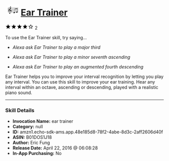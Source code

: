 # &nbsp;<img src="skill_icon" alt="Ear Trainer icon" width="36"> [Ear Trainer](http://alexa.amazon.com/#skills/amzn1.echo-sdk-ams.app.48e185d8-78f2-4abe-8d3c-2aff2606d40f)
![4 stars](../../images/ic_star_black_18dp_1x.png)![4 stars](../../images/ic_star_black_18dp_1x.png)![4 stars](../../images/ic_star_black_18dp_1x.png)![4 stars](../../images/ic_star_black_18dp_1x.png)![4 stars](../../images/ic_star_border_black_18dp_1x.png) 2

To use the Ear Trainer skill, try saying...

* *Alexa ask Ear Trainer to play a major third*

* *Alexa ask Ear Trainer to play a minor seventh ascending*

* *Alexa ask Ear Trainer to play an augmented fourth descending*

Ear Trainer helps you to improve your interval recognition by letting you play any interval. You can use this skill to improve your ear training. Hear any interval within an octave, ascending or descending, played with a realistic piano sound.

***

### Skill Details

* **Invocation Name:** ear trainer
* **Category:** null
* **ID:** amzn1.echo-sdk-ams.app.48e185d8-78f2-4abe-8d3c-2aff2606d40f
* **ASIN:** B01DOS1J18
* **Author:** Eric Fung
* **Release Date:** April 22, 2016 @ 06:08:28
* **In-App Purchasing:** No
